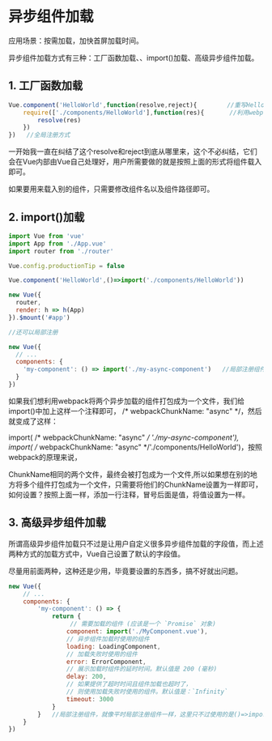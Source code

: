 # 异步组件加载

应用场景：按需加载，加快首屏加载时间。

异步组件加载方式有三种：工厂函数加载、、import()加载、高级异步组件加载。

## 1. 工厂函数加载

``` Javascript
Vue.component('HelloWorld',function(resolve,reject){     　　//重写HelloWorld组件的定义
    require(['./components/HelloWorld'],function(res){       //利用webpack来打包，如果是载入别的组件，只需要修改组件名，以及组件路径即可，其它完全不变。
        resolve(res)
    })
})   //全局注册方式
```

一开始我一直在纠结了这个resolve和reject到底从哪里来，这个不必纠结，它们会在Vue内部由Vue自己处理好，用户所需要做的就是按照上面的形式将组件载入即可。

如果要用来载入别的组件，只需要修改组件名以及组件路径即可。

## 2. import()加载

``` Javascript
import Vue from 'vue'
import App from './App.vue'
import router from './router'

Vue.config.productionTip = false

Vue.component('HelloWorld',()=>import('./components/HelloWorld'))

new Vue({
  router,
  render: h => h(App)
}).$mount('#app')

//还可以局部注册

new Vue({
  // ...
  components: {
    'my-component': () => import('./my-async-component')   //局部注册组件，就像平时局部注册组件一样，这里只不过使用的是()=>import()来代替。
  }
})
```

如果我们想利用webpack将两个异步加载的组件打包成为一个文件，我们给import()中加上这样一个注释即可， /* webpackChunkName: "async" */，然后就变成了这样：

import( /* webpackChunkName: "async" */ './my-async-component'), import( /* webpackChunkName: "async" */'./components/HelloWorld')，按照webpack的原理来说，

ChunkName相同的两个文件，最终会被打包成为一个文件,所以如果想在别的地方将多个组件打包成为一个文件，只需要将他们的ChunkName设置为一样即可，如何设置？按照上面一样，添加一行注释，冒号后面是值，将值设置为一样。


## 3. 高级异步组件加载

所谓高级异步组件加载只不过是让用户自定义很多异步组件加载的字段值，而上述两种方式的加载方式中，Vue自己设置了默认的字段值。

尽量用前面两种，这种还是少用，毕竟要设置的东西多，搞不好就出问题。

``` Javascript
new Vue({
    // ...
    components: {
        'my-component': () => {
            return {
                 // 需要加载的组件 (应该是一个 `Promise` 对象)
                component: import('./MyComponent.vue'),
                // 异步组件加载时使用的组件
                loading: LoadingComponent,
                // 加载失败时使用的组件
                error: ErrorComponent,
                // 展示加载时组件的延时时间。默认值是 200 (毫秒)
                delay: 200,
                // 如果提供了超时时间且组件加载也超时了，
                // 则使用加载失败时使用的组件。默认值是：`Infinity`
                timeout: 3000
            }
        }   //局部注册组件，就像平时局部注册组件一样，这里只不过使用的是()=>import()来代替。
    }
})
```